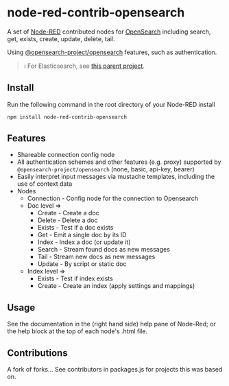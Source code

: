 # node-red-contrib-opensearch

A set of [Node-RED](https://nodered.org/) contributed nodes for [OpenSearch](https://opensearch.org/) including
search, get, exists, create, update, delete, tail.

Using [@opensearch-project/opensearch](https://github.com/opensearch-project/opensearch-js)
features, such as authentication.

> ℹ️ For Elasticsearch, see [this parent project](https://github.com/ThorbenJ/nrc-elasticsearch-nodes).

## Install

Run the following command in the root directory of your Node-RED install

```sh
npm install node-red-contrib-opensearch
```

## Features

- Shareable connection config node
- All authentication schemes and other features (e.g. proxy) supported by `@opensearch-project/opensearch` (none, basic, api-key, bearer)
- Easily interpret input messages via mustache templates, including the use of context data
- Nodes
  - Connection - Config node for the connection to Opensearch
  - Doc level =>
    - Create - Create a doc
    - Delete - Delete a doc
    - Exists - Test if a doc exists
    - Get - Emit a single doc by its ID
    - Index - Index a doc (or update it)
    - Search - Stream found docs as new messages
    - Tail - Stream new docs as new messages
    - Update - By script or static doc
  - Index level =>
    - Exists - Test if index exists
    - Create - Create an index (apply settings and mappings)

## Usage

See the documentation in the (right hand side) help pane of Node-Red; or the help block at the top of each node's .html file.

## Contributions

A fork of forks... See contributors in packages.js for projects this was based on.
